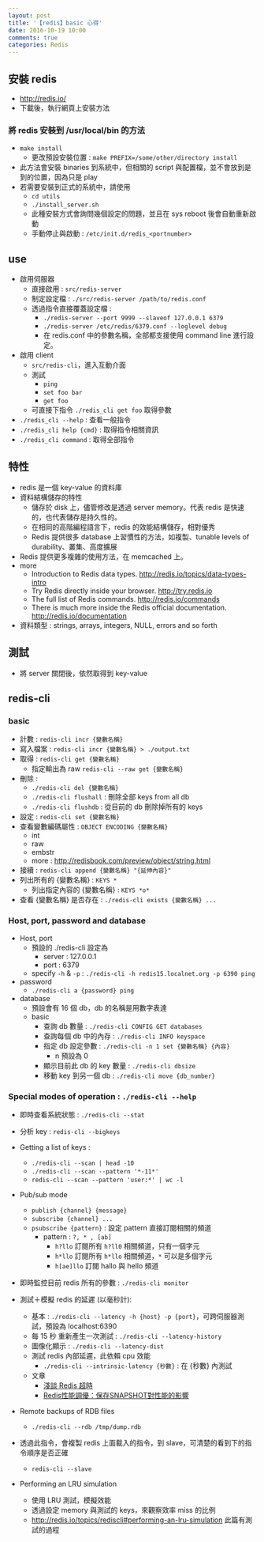 ```yaml
---
layout: post
title: '【redis】basic 心得'
date: 2016-10-19 10:00
comments: true
categories: Redis
---
```

## 安裝 redis

- http://redis.io/
- 下載後，執行網頁上安裝方法

### 將 redis 安裝到 /usr/local/bin 的方法

- `make install`
	- 更改預設安裝位置 : `make PREFIX=/some/other/directory install`
- 此方法會安裝 binaries 到系統中，但相關的 script 與配置檔，並不會放到是到的位置，因為只是 play
- 若需要安裝到正式的系統中，請使用
	- `cd utils`
	- `./install_server.sh`
	- 此種安裝方式會詢問幾個設定的問題，並且在 sys reboot 後會自動重新啟動
	- 手動停止與啟動 : `/etc/init.d/redis_<portnumber>`

## use

- 啟用伺服器
	- 直接啟用 : `src/redis-server`
	- 制定設定檔 : `./src/redis-server /path/to/redis.conf`
	- 透過指令直接覆蓋設定檔 : 
		- `./redis-server --port 9999 --slaveof 127.0.0.1 6379`
		- `./redis-server /etc/redis/6379.conf --loglevel debug`
		- 在 redis.conf 中的參數名稱，全部都支援使用 command line 進行設定。
- 啟用 client
	- `src/redis-cli`，進入互動介面
	- 測試
		- `ping`
		- `set foo bar`
		- `get foo`
	- 可直接下指令 `./redis_cli get foo` 取得參數
- `./redis_cli --help` : 查看一般指令
- `./redis_cli help {cmd}` : 取得指令相關資訊
- `./redis_cli command` : 取得全部指令

## 特性

- redis 是一個 key-value 的資料庫
- 資料結構儲存的特性
	- 儲存於 disk 上，儘管修改是透過 server memory。代表 redis 是快速的，也代表儲存是持久性的。
	- 在相同的高階編程語言下，redis 的效能結構儲存，相對優秀
	- Redis 提供很多 database 上習慣性的方法，如複製、tunable levels of durability、叢集、高度擴展
- Redis 提供更多複雜的使用方法，在 memcached 上。
- more
	* Introduction to Redis data types. http://redis.io/topics/data-types-intro
	* Try Redis directly inside your browser. http://try.redis.io
	* The full list of Redis commands. http://redis.io/commands
	* There is much more inside the Redis official documentation. http://redis.io/documentation
- 資料類型 : strings, arrays, integers, NULL, errors and so forth

## 測試

- 將 server 關閉後，依然取得到 key-value

## redis-cli

### basic

- 計數 : `redis-cli incr {變數名稱}`
- 寫入檔案 : `redis-cli incr {變數名稱} > ./output.txt`
- 取得 : `redis-cli get {變數名稱}`
	- 指定輸出為 raw `redis-cli --raw get {變數名稱}`
- 刪除 : 
	- `./redis-cli del {變數名稱}`
	- `./redis-cli flushall` : 刪除全部 keys from all db
	- `./redis-cli flushdb` : 從目前的 db 刪除掉所有的 keys
- 設定 : `redis-cli set {變數名稱}`
- 查看變數編碼屬性 : `OBJECT ENCODING {變數名稱}`
	- int
	- raw
	- embstr
	- more : <http://redisbook.com/preview/object/string.html>
- 接續 : `redis-cli append {變數名稱} "{延伸內容}"`
- 列出所有的 {變數名稱} : `KEYS *`
	- 列出指定內容的 {變數名稱} : `KEYS *o*`
- 查看 {變數名稱} 是否存在 : `./redis-cli exists {變數名稱} ...`

### Host, port, password and database

- Host, port
	- 預設的 ./redis-cli 設定為
		- server : 127.0.0.1 
		- port : 6379
	- specify `-h` & `-p` : `./redis-cli -h redis15.localnet.org -p 6390 ping`
- password
	- `./redis-cli a {password} ping`
- database
	- 預設會有 16 個 db，db 的名稱是用數字表達
	- basic
		- 查詢 db 數量 : `./redis-cli CONFIG GET databases`
		- 查詢每個 db 中的內存 : `./redis-cli INFO keyspace`
		- 指定 db 設定參數 : `./redis-cli -n 1 set {變數名稱} {內容}`
			- n 預設為 0 
		- 顯示目前此 db 的 key 數量 : `./redis-cli dbsize`
		- 移動 key 到另一個 db : `./redis-cli move {db_number}`

### Special modes of operation : `./redis-cli --help`

- 即時查看系統狀態 : `./redis-cli --stat`
- 分析 key : `redis-cli --bigkeys`
- Getting a list of keys : 
	- `./redis-cli --scan | head -10`
	- `./redis-cli --scan --pattern '*-11*'`
	- `redis-cli --scan --pattern 'user:*' | wc -l`

- Pub/sub mode
	- `publish {channel} {message}`
	- `subscribe {channel} ...`
	- `psubscribe {pattern}` : 設定 pattern 直接訂閱相關的頻道
		- pattern : `?, * , [ab]`
			- `h?llo` 訂閱所有 `h?ll0` 相關頻道，只有一個字元
			- `h*llo` 訂閱所有 `h*llo` 相關頻道，`*` 可以是多個字元
			- `h[ae]llo` 訂閱 hallo 與 hello 頻道

- 即時監控目前 redis 所有的參數 : `./redis-cli monitor`
- 測試＋模擬 redis 的延遲 (以毫秒計): 
	- 基本 : `./redis-cli --latency -h {host} -p {port}`，可跨伺服器測試，預設為 localhost:6390
	- 每 15 秒 重新產生一次測試 : `./redis-cli --latency-history`
	- 圖像化顯示 : `./redis-cli --latency-dist`
	- 測試 redis 內部延遲，此依賴 cpu 效能
		- `./redis-cli --intrinsic-latency {秒數}` : 在 {秒數} 內測試
	- 文章
		- [淺談 Redis 超時](https://read01.com/yz68z4.html)
		- [Redis性能調優：保存SNAPSHOT對性能的影響](https://read01.com/O3a48K.html)
- Remote backups of RDB files
	- `./redis-cli --rdb /tmp/dump.rdb`
- 透過此指令，會複製 redis 上面載入的指令，到 slave，可清楚的看到下的指令順序是否正確 
	- `redis-cli --slave`
- Performing an LRU simulation 
	- 使用 LRU 測試，模擬效能
	- 透過設定 memory 與測試的 keys，來觀察效率 miss 的比例
	- <http://redis.io/topics/rediscli#performing-an-lru-simulation> 此篇有測試的過程